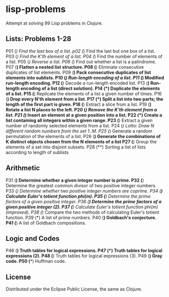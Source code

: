# lisp-problems

Attempt at solving 99 Lisp problems in Clojure.

## Lists: Problems 1-28

P01 (*) Find the last box of a list.
p02 (*) Find the last but one box of a list.
P03 (*) Find the K'th element of a list.
P04 (*) Find the number of elements of a list.
P05 (*) Reverse a list.
P06 (*) Find out whether a list is a palindrome.
P07 (**) Flatten a nested list structure.
P08 (**) Eliminate consecutive duplicates of list elements.
P09 (**) Pack consecutive duplicates of list elements into sublists.
P10 (*) Run-length encoding of a list.
P11 (*) Modified run-length encoding.
P12 (**) Decode a run-length encoded list.
P13 (**) Run-length encoding of a list (direct solution).
P14 (*) Duplicate the elements of a list.
P15 (**) Replicate the elements of a list a given number of times.
P16 (**) Drop every N'th element from a list.
P17 (*) Split a list into two parts; the length of the first part is given.
P18 (**) Extract a slice from a list.
P19 (**) Rotate a list N places to the left.
P20 (*) Remove the K'th element from a list.
P21 (*) Insert an element at a given position into a list.
P22 (*) Create a list containing all integers within a given range.
P23 (**) Extract a given number of randomly selected elements from a list.
P24 (*) Lotto: Draw N different random numbers from the set 1..M.
P25 (*) Generate a random permutation of the elements of a list.
P26 (**) Generate the combinations of K distinct objects chosen from the N elements of a list
P27 (**) Group the elements of a set into disjoint subsets.
P28 (**) Sorting a list of lists according to length of sublists

## Arithmetic

P31 (**) Determine whether a given integer number is prime.
P32 (**) Determine the greatest common divisor of two positive integer numbers.
P33 (*) Determine whether two positive integer numbers are coprime.
P34 (**) Calculate Euler's totient function phi(m).
P35 (**) Determine the prime factors of a given positive integer.
P36 (**) Determine the prime factors of a given positive integer (2).
P37 (**) Calculate Euler's totient function phi(m) (improved).
P38 (*) Compare the two methods of calculating Euler's totient function.
P39 (*) A list of prime numbers.
P40 (**) Goldbach's conjecture.
P41 (**) A list of Goldbach compositions.

## Logic and Codes

P46 (**) Truth tables for logical expressions.
P47 (*) Truth tables for logical expressions (2).
P48 (**) Truth tables for logical expressions (3).
P49 (**) Gray code.
P50 (***) Huffman code.

## License

Distributed under the Eclipse Public License, the same as Clojure.
